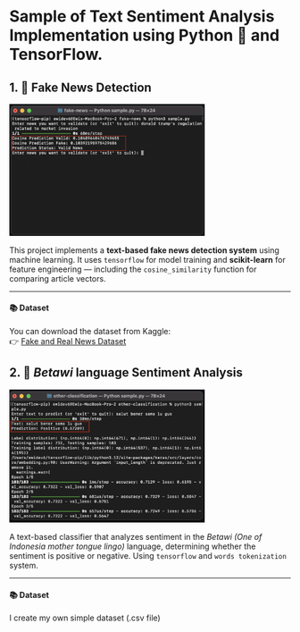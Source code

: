 # Sample of Text Sentiment Analysis Implementation using Python 🐍 and TensorFlow.

## 1. 📰 Fake News Detection
<img src="https://raw.githubusercontent.com/mikkelofficial7/sample-tensoflow-python/refs/heads/main/fakenews.png" alt="Screenshot 1" width="350"/>

This project implements a **text-based fake news detection system** using machine learning. It uses ```tensorflow``` for model training and **scikit-learn** for feature engineering 
— including the ```cosine_similarity``` function for comparing article vectors.

---

#### 📚 Dataset
You can download the dataset from Kaggle:  
👉 [Fake and Real News Dataset](https://www.kaggle.com/datasets/clmentbisaillon/fake-and-real-news-dataset)


## 2. 💬 *Betawi* language Sentiment Analysis
<img src="https://raw.githubusercontent.com/mikkelofficial7/sample-tensoflow-python/refs/heads/main/other.png" alt="Screenshot 2" width="350"/>

A text-based classifier that analyzes sentiment in the *Betawi (One of Indonesia mother tongue lingo)* language, determining whether the sentiment is positive or negative. Using ```tensorflow``` and ```words tokenization``` system.

---

#### 📚 Dataset
I create my own simple dataset (.csv file)

